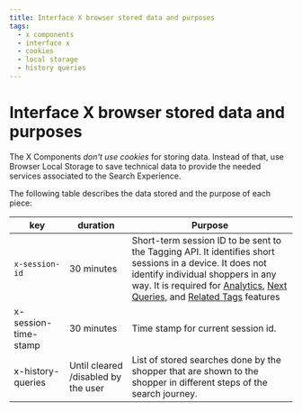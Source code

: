 ```yaml
---
title: Interface X browser stored data and purposes
tags:
  - x components
  - interface x
  - cookies
  - local storage
  - history queries
---
```


# Interface X browser stored data and purposes

The X Components _don't use cookies_ for storing data. Instead of that, use Browser Local Storage to
save technical data to provide the needed services associated to the Search Experience.

The following table describes the data stored and the purpose of each piece:

| key                  | duration                            | Purpose                                                                                                                                                                                      |
| -------------------- | ----------------------------------- | -------------------------------------------------------------------------------------------------------------------------------------------------------------------------------------------- |
| `x-session-id`         | 30 minutes                          | Short-term session ID to be sent to the Tagging API. It identifies short sessions in a device. It does not identify individual shoppers in any way. It is required for [Analytics](https://docs.empathy.co/explore-empathy-platform/understand-data-privacy/), [Next Queries](https://docs.empathy.co/explore-empathy-platform/features/history-queries-overview.html), and [Related Tags](https://docs.empathy.co/explore-empathy-platform/features/related-tags-overview.html) features |
| x-session-time-stamp | 30 minutes                          | Time stamp for current session id.                                                                                                                                                           |
| x-history-queries    | Until cleared /disabled by the user | List of stored searches done by the shopper that are shown to the shopper in different steps of the search journey.                                                                           |
